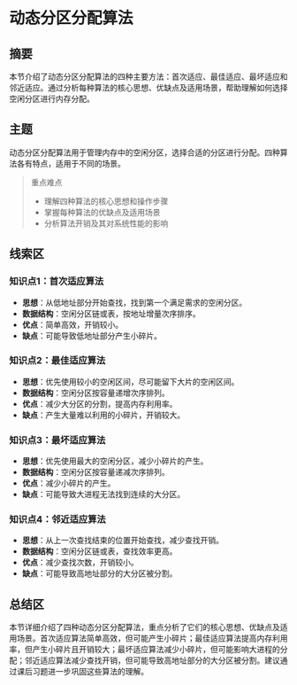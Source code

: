 # 动态分区分配算法

## 摘要

本节介绍了动态分区分配算法的四种主要方法：首次适应、最佳适应、最坏适应和邻近适应。通过分析每种算法的核心思想、优缺点及适用场景，帮助理解如何选择空闲分区进行内存分配。

## 主题

动态分区分配算法用于管理内存中的空闲分区，选择合适的分区进行分配。四种算法各有特点，适用于不同的场景。

> 重点难点
>
> - 理解四种算法的核心思想和操作步骤
> - 掌握每种算法的优缺点及适用场景
> - 分析算法开销及其对系统性能的影响

## 线索区

### 知识点1：首次适应算法
- **思想**：从低地址部分开始查找，找到第一个满足需求的空闲分区。
- **数据结构**：空闲分区链或表，按地址增量次序排序。
- **优点**：简单高效，开销较小。
- **缺点**：可能导致低地址部分产生小碎片。

### 知识点2：最佳适应算法
- **思想**：优先使用较小的空闲区间，尽可能留下大片的空闲区间。
- **数据结构**：空闲分区按容量递增次序排列。
- **优点**：减少大分区的分割，提高内存利用率。
- **缺点**：产生大量难以利用的小碎片，开销较大。

### 知识点3：最坏适应算法
- **思想**：优先使用最大的空闲分区，减少小碎片的产生。
- **数据结构**：空闲分区按容量递减次序排列。
- **优点**：减少小碎片的产生。
- **缺点**：可能导致大进程无法找到连续的大分区。

### 知识点4：邻近适应算法
- **思想**：从上一次查找结束的位置开始查找，减少查找开销。
- **数据结构**：空闲分区链或表，查找效率更高。
- **优点**：减少查找次数，开销较小。
- **缺点**：可能导致高地址部分的大分区被分割。

## 总结区

本节详细介绍了四种动态分区分配算法，重点分析了它们的核心思想、优缺点及适用场景。首次适应算法简单高效，但可能产生小碎片；最佳适应算法提高内存利用率，但产生小碎片且开销较大；最坏适应算法减少小碎片，但可能影响大进程的分配；邻近适应算法减少查找开销，但可能导致高地址部分的大分区被分割。建议通过课后习题进一步巩固这些算法的理解。